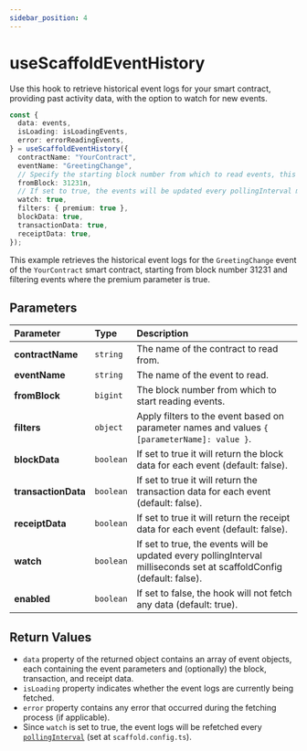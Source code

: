 ```yaml
---
sidebar_position: 4
---
```


# useScaffoldEventHistory

Use this hook to retrieve historical event logs for your smart contract, providing past activity data, with the option to watch for new events.

```ts
const {
  data: events,
  isLoading: isLoadingEvents,
  error: errorReadingEvents,
} = useScaffoldEventHistory({
  contractName: "YourContract",
  eventName: "GreetingChange",
  // Specify the starting block number from which to read events, this is a bigint.
  fromBlock: 31231n,
  // If set to true, the events will be updated every pollingInterval milliseconds set at scaffoldConfig (default: false)
  watch: true,
  filters: { premium: true },
  blockData: true,
  transactionData: true,
  receiptData: true,
});
```

This example retrieves the historical event logs for the `GreetingChange` event of the `YourContract` smart contract, starting from block number 31231 and filtering events where the premium parameter is true.

## Parameters

| Parameter           | Type      | Description                                                                                                           |
| :------------------ | :-------- | :-------------------------------------------------------------------------------------------------------------------- |
| **contractName**    | `string`  | The name of the contract to read from.                                                                                |
| **eventName**       | `string`  | The name of the event to read.                                                                                        |
| **fromBlock**       | `bigint`  | The block number from which to start reading events.                                                                  |
| **filters**         | `object`  | Apply filters to the event based on parameter names and values `{ [parameterName]: value }`.                          |
| **blockData**       | `boolean` | If set to true it will return the block data for each event (default: false).                                         |
| **transactionData** | `boolean` | If set to true it will return the transaction data for each event (default: false).                                   |
| **receiptData**     | `boolean` | If set to true it will return the receipt data for each event (default: false).                                       |
| **watch**           | `boolean` | If set to true, the events will be updated every pollingInterval milliseconds set at scaffoldConfig (default: false). |
| **enabled**         | `boolean` | If set to false, the hook will not fetch any data (default: true).                                                    |

## Return Values

- `data` property of the returned object contains an array of event objects, each containing the event parameters and (optionally) the block, transaction, and receipt data.
- `isLoading` property indicates whether the event logs are currently being fetched.
- `error` property contains any error that occurred during the fetching process (if applicable).
- Since `watch` is set to true, the event logs will be refetched every [`pollingInterval`](/deploying/deploy-nextjs-app#--pollinginterval) (set at `scaffold.config.ts`).
